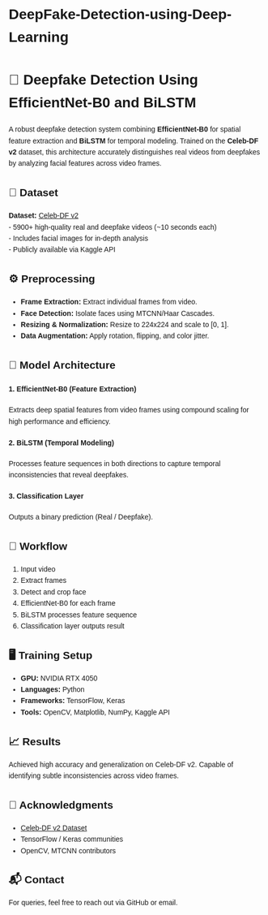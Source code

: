 # DeepFake-Detection-using-Deep-Learning

<!DOCTYPE html>
<html lang="en">
<head>
  <meta charset="UTF-8">
  
</head>
<body style="font-family: Arial, sans-serif; line-height: 1.6; margin: 20px;">

  <h1>🧠 Deepfake Detection Using EfficientNet-B0 and BiLSTM</h1>
  <p>
    A robust deepfake detection system combining <strong>EfficientNet-B0</strong> for spatial feature extraction and 
    <strong>BiLSTM</strong> for temporal modeling. Trained on the <strong>Celeb-DF v2</strong> dataset, this architecture accurately 
    distinguishes real videos from deepfakes by analyzing facial features across video frames.
  </p>

  <h2>📂 Dataset</h2>
  <p>
    <strong>Dataset:</strong> <a href="https://www.kaggle.com/datasets">Celeb-DF v2</a><br>
    - 5900+ high-quality real and deepfake videos (~10 seconds each)<br>
    - Includes facial images for in-depth analysis<br>
    - Publicly available via Kaggle API
  </p>

  <h2>⚙️ Preprocessing</h2>
  <ul>
    <li><strong>Frame Extraction:</strong> Extract individual frames from video.</li>
    <li><strong>Face Detection:</strong> Isolate faces using MTCNN/Haar Cascades.</li>
    <li><strong>Resizing & Normalization:</strong> Resize to 224x224 and scale to [0, 1].</li>
    <li><strong>Data Augmentation:</strong> Apply rotation, flipping, and color jitter.</li>
  </ul>

  <h2>🧠 Model Architecture</h2>
  <h4>1. EfficientNet-B0 (Feature Extraction)</h4>
  <p>
    Extracts deep spatial features from video frames using compound scaling for high performance and efficiency.
  </p>
  
  <h4>2. BiLSTM (Temporal Modeling)</h4>
  <p>
    Processes feature sequences in both directions to capture temporal inconsistencies that reveal deepfakes.
  </p>
  
  <h4>3. Classification Layer</h4>
  <p>
    Outputs a binary prediction (Real / Deepfake).
  </p>

  <h2>🔁 Workflow</h2>
  <ol>
    <li>Input video</li>
    <li>Extract frames</li>
    <li>Detect and crop face</li>
    <li>EfficientNet-B0 for each frame</li>
    <li>BiLSTM processes feature sequence</li>
    <li>Classification layer outputs result</li>
  </ol>

  <h2>🖥 Training Setup</h2>
  <ul>
    <li><strong>GPU:</strong> NVIDIA RTX 4050</li>
    <li><strong>Languages:</strong> Python</li>
    <li><strong>Frameworks:</strong> TensorFlow, Keras</li>
    <li><strong>Tools:</strong> OpenCV, Matplotlib, NumPy, Kaggle API</li>
  </ul>

 

  <h2>📈 Results</h2>
  <p>
    Achieved high accuracy and generalization on Celeb-DF v2. Capable of identifying subtle inconsistencies across video frames.
  </p>



  <h2>🤝 Acknowledgments</h2>
  <ul>
    <li> <a href="https://www.kaggle.com/datasets">Celeb-DF v2 Dataset</a></li>
    <li> TensorFlow / Keras communities</li>
    <li> OpenCV, MTCNN contributors</li>
  </ul>

  <h2>📬 Contact</h2>
  <p>For queries, feel free to reach out via GitHub or email.</p>

</body>
</html>

